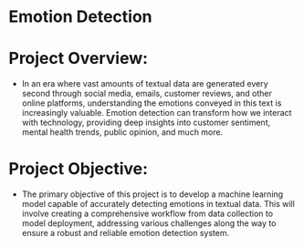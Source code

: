 # Emotion Detection

# Project Overview:

- In an era where vast amounts of textual data are generated every second through social media, emails, customer reviews, and other online platforms, understanding the emotions conveyed in this text is increasingly valuable. Emotion detection can transform how we interact with technology, providing deep insights into customer sentiment, mental health trends, public opinion, and much more.


# Project Objective:

- The primary objective of this project is to develop a machine learning model capable of accurately detecting emotions in textual data. This will involve creating a comprehensive workflow from data collection to model deployment, addressing various challenges along the way to ensure a robust and reliable emotion detection system.



 
